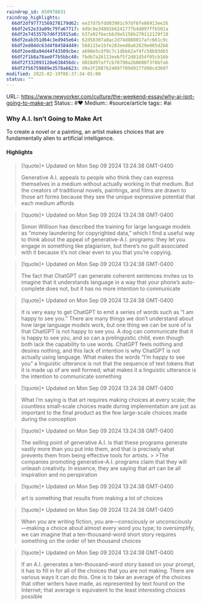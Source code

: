 ```yaml
---
raindrop_id: 850978831
raindrop_highlights:
  66df2df97771569278179d62: ee37d7bfdd03901c97df6fe86913ee26
  66df2e52e33a09c79fa67717: 4d9c9e34881b6241777b4d097ffb501a
  66df2e745357b7d6f35915a6: b37a92fbecbb39e5156b270112129f10
  66df2eab351d64c3ed945e64: 62d58307a8ac2d74d888017afc661c9c
  66df2ed84dc63d4f84584d49: 584115e1bfe283eed8a62829e065d2b6
  66df2eed8a94d44f43509cbe: a690e5cdf0c7c1dbb62af4fc58b93db5
  66df2f1b8a78ae0f7b5bbc40: fbdb7a26113eebf5f2d81d54f05cb16b
  66df2f332093120e638456dc: d028d97affcb70790a2b0600f3f8bfa6
  66df2f56759889e3578a6623: d9a3f2887b2489f709d917fd98cd3607
modified: 2025-02-19T06:37:34-05:00
status: ""
---
```


URL:: https://www.newyorker.com/culture/the-weekend-essay/why-ai-isnt-going-to-make-art
Status::  #❤️ 
Medium:: #source/article
tags:: #ai 
### Why A.I. Isn’t Going to Make Art

To create a novel or a painting, an artist makes choices that are fundamentally alien to artificial intelligence.


#### Highlights

> [!quote]+ Updated on Mon Sep 09 2024 13:24:38 GMT-0400
>
> Generative A.I. appeals to people who think they can express themselves in a medium without actually working in that medium. But the creators of traditional novels, paintings, and films are drawn to those art forms because they see the unique expressive potential that each medium affords

> [!quote]+ Updated on Mon Sep 09 2024 13:24:38 GMT-0400
>
> Simon Willison has described the training for large language models as “money laundering for copyrighted data,” which I find a useful way to think about the appeal of generative-A.I. programs: they let you engage in something like plagiarism, but there’s no guilt associated with it because it’s not clear even to you that you’re copying.

> [!quote]+ Updated on Mon Sep 09 2024 13:24:38 GMT-0400
>
> The fact that ChatGPT can generate coherent sentences invites us to imagine that it understands language in a way that your phone’s auto-complete does not, but it has no more intention to communicate

> [!quote]+ Updated on Mon Sep 09 2024 13:24:38 GMT-0400
>
> It is very easy to get ChatGPT to emit a series of words such as “I am happy to see you.” There are many things we don’t understand about how large language models work, but one thing we can be sure of is that ChatGPT is not happy to see you. A dog can communicate that it is happy to see you, and so can a prelinguistic child, even though both lack the capability to use words. ChatGPT feels nothing and desires nothing, and this lack of intention is why ChatGPT is not actually using language. What makes the words “I’m happy to see you” a linguistic utterance is not that the sequence of text tokens that it is made up of are well formed; what makes it a linguistic utterance is the intention to communicate something

> [!quote]+ Updated on Mon Sep 09 2024 13:24:38 GMT-0400
>
> What I’m saying is that art requires making choices at every scale; the countless small-scale choices made during implementation are just as important to the final product as the few large-scale choices made during the conception

> [!quote]+ Updated on Mon Sep 09 2024 13:24:38 GMT-0400
>
> The selling point of generative A.I. is that these programs generate vastly more than you put into them, and that is precisely what prevents them from being effective tools for artists.
&gt;
&gt;The companies promoting generative-A.I. programs claim that they will unleash creativity. In essence, they are saying that art can be all inspiration and no perspiration

> [!quote]+ Updated on Mon Sep 09 2024 13:24:38 GMT-0400
>
> art is something that results from making a lot of choices

> [!quote]+ Updated on Mon Sep 09 2024 13:24:38 GMT-0400
>
> When you are writing fiction, you are—consciously or unconsciously—making a choice about almost every word you type; to oversimplify, we can imagine that a ten-thousand-word short story requires something on the order of ten thousand choices

> [!quote]+ Updated on Mon Sep 09 2024 13:24:38 GMT-0400
>
> If an A.I. generates a ten-thousand-word story based on your prompt, it has to fill in for all of the choices that you are not making. There are various ways it can do this. One is to take an average of the choices that other writers have made, as represented by text found on the Internet; that average is equivalent to the least interesting choices possible

